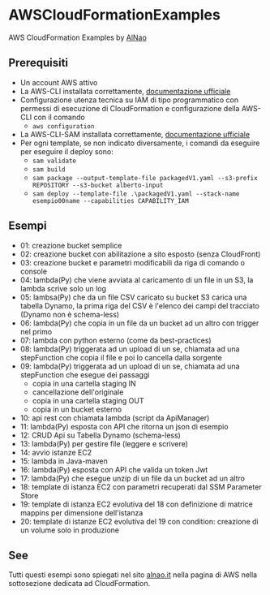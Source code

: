 # AWSCloudFormationExamples
AWS CloudFormation Examples by [AlNao](https://www.alnao.it/wordpress/aws)

## Prerequisiti
- Un account AWS attivo
- La AWS-CLI installata correttamente, [documentazione ufficiale](https://docs.aws.amazon.com/it_it/cli/v1/userguide/cli-chap-install.html)
- Configurazione utenza tecnica su IAM di tipo programmatico con permessi di esecuzione di CloudFormation e configurazione della AWS-CLI con il comando
    - ```aws configuration```
- La AWS-CLI-SAM installata correttamente, [documentazione ufficiale](https://docs.aws.amazon.com/serverless-application-model/latest/developerguide/serverless-sam-cli-install.html)
- Per ogni template, se non indicato diversamente, i comandi da eseguire per eseguire il deploy sono:
  - ```sam validate```
  - ```sam build```
  - ```sam package --output-template-file packagedV1.yaml --s3-prefix REPOSITORY --s3-bucket alberto-input```
  - ```sam deploy --template-file .\packagedV1.yaml --stack-name esempio00name --capabilities CAPABILITY_IAM```

## Esempi
- 01: creazione bucket semplice
- 02: creazione bucket con abilitazione a sito esposto (senza CloudFront)
- 03: creazione bucket e parametri modificabili da riga di comando o console
- 04: lambda(Py) che viene avviata al caricamento di un file in un S3, la lambda scrive solo un log
- 05: lambsa(Py) che da un file CSV caricato su bucket S3 carica una tabella Dynamo, la prima riga del CSV è l'elenco dei campi del tracciato (Dynamo non è schema-less)
- 06: lambda(Py) che copia in un file da un bucket ad un altro con trigger nel primo
- 07: lambda con python esterno (come da best-practices)
- 08: lambda(Py) triggerata ad un upload di un se, chiamata ad una stepFunction che copia il file e poi lo cancella dalla sorgente
- 09: lambda(Py) triggerata ad un upload di un se, chiamata ad una stepFunction che esegue dei passaggi
  - copia in una cartella staging IN
  - cancellazione dell'originale
  - copia in una cartella staging OUT
  - copia in un bucket esterno
- 10: api rest con chiamata lambda (script da ApiManager)
- 11: lambda(Py) esposta con API che ritorna un json di esempio
- 12: CRUD Api su Tabella Dynamo (schema-less)
- 13: lambda(Py) per gestire file (leggere e scrivere)
- 14: avvio istanze EC2
- 15: lambda in Java-maven
- 16: lambda(Py) esposta con API che valida un token Jwt
- 17: lambda(Py) che esegue unzip di un file da un bucket ad un altro
- 18: template di istanza EC2 con parametri recuperati dal SSM Parameter Store
- 19: template di istanza EC2 evolutiva del 18 con definizione di matrice mappins per dimensione dell'istanza
- 20: template di istanze EC2 evolutiva del 19 con condition: creazione di un volume solo in produzione

## See
Tutti questi esempi sono spiegati nel sito [alnao.it](https://www.alnao.it/wordpress/aws/) nella pagina di AWS nella sottosezione dedicata ad CloudFormation.

